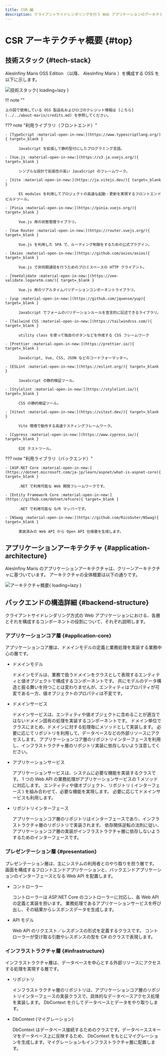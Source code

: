 ```yaml
---
title: CSR 編
description: クライアントサイドレンダリングを行う Web アプリケーションのアーキテクチャについて解説します。
---
```


# CSR アーキテクチャ概要 {#top}

## 技術スタック {#tech-stack}

AlesInfiny Maris OSS Edition （以降、 AlesInfiny Maris ）を構成する OSS を以下に示します。

![技術スタック](../../images/app-architecture/client-side-rendering/tech-stack-light.png#only-light){ loading=lazy }

!!! note ""

    上の図で使用している OSS 製品名およびロゴのクレジット情報は [こちら](../../about-maris/credits.md) を参照してください。

??? note "利用ライブラリ（フロントエンド）"

    - [TypeScript :material-open-in-new:](https://www.typescriptlang.org/){ target=_blank }

          JavaScript を拡張して静的型付にしたプログラミング言語。
      
    - [Vue.js :material-open-in-new:](https://v3.ja.vuejs.org/){ target=_blank }

          シンプルな設計で拡張性の高い JavaScript のフレームワーク。
      
    - [Vite :material-open-in-new:](https://ja.vitejs.dev/){ target=_blank }

          ES modules を利用してプロジェクトの高速な起動・更新を実現するフロントエンドビルドツール。
      
    - [Pinia :material-open-in-new:](https://pinia.vuejs.org/){ target=_blank }

          Vue.js 用の状態管理ライブラリ。
      
    - [Vue Router :material-open-in-new:](https://router.vuejs.org/){ target=_blank }

          Vue.js を利用した SPA で、ルーティング制御をするための公式プラグイン。
          
    - [Axios :material-open-in-new:](https://github.com/axios/axios){ target=_blank }

          Vue.js で非同期通信を行うためのプロミスベースの HTTP クライアント。
          
    - [VeeValidate :material-open-in-new:](https://vee-validate.logaretm.com/){ target=_blank }

          Vue.js 用のリアルタイムバリデーションコンポーネントライブラリ。
          
    - [yup :material-open-in-new:](https://github.com/jquense/yup){ target=_blank }

          JavaScript でフォームのバリデーションルールを宣言的に記述できるライブラリ。

    - [Tailwind CSS :material-open-in-new:](https://tailwindcss.com/){ target=_blank }

          utility class を使って独自のボタンなどを作成する CSS フレームワーク

    - [Prettier :material-open-in-new:](https://prettier.io/){ target=_blank }

          JavaScript, Vue, CSS, JSON などのコードフォーマッター。

    - [ESLint :material-open-in-new:](https://eslint.org/){ target=_blank }

          JavaScript の静的検証ツール。

    - [Stylelint :material-open-in-new:](https://stylelint.io/){ target=_blank }

          CSS の静的検証ツール。

    - [Vitest :material-open-in-new:](https://vitest.dev/){ target=_blank }

          Vite 環境で動作する高速テスティングフレームワーク。

    - [Cypress :material-open-in-new:](https://www.cypress.io/){ target=_blank }

          E2E テストツール。

??? note "利用ライブラリ（バックエンド）"

    - [ASP.NET Core :material-open-in-new:](https://dotnet.microsoft.com/ja-jp/learn/aspnet/what-is-aspnet-core){ target=_blank }

          .NET で利用可能な Web 開発フレームワークです。

    - [Entity Framework Core :material-open-in-new:](https://github.com/dotnet/efcore){ target=_blank }

          .NET で利用可能な O/R マッパーです。

    - [NSwag :material-open-in-new:](https://github.com/RicoSuter/NSwag){ target=_blank }

          実装済みの Web API から Open API 仕様書を生成します。

## アプリケーションアーキテクチャ {#application-architecture}

AlesInfiny Maris のアプリケーションアーキテクチャは、クリーンアーキテクチャに基づいています。 アーキテクチャの全体概要は以下の通りです。

![アーキテクチャ概要](../../images/app-architecture/client-side-rendering/csr-architecture-light.png#only-light){ loading=lazy }

<!-- ## フロントエンドの構造詳細 {#frontend-structure}

- ビュー
- ビューモデル
- モデル -->

## バックエンドの構造詳細 {#backend-structure}

クライアントサイドレンダリング方式の Web アプリケーションにおける、各層とそれを構成するコンポーネントの役割について、それぞれ説明します。

### アプリケーションコア層 {#application-core}

アプリケーションコア層は、ドメインモデルの定義と業務処理を実装する業務中心の層です。

- ドメインモデル

    ドメインモデルは、業務で扱うドメインをクラスとして表現するエンティティと値オブジェクトで構成するコンポーネントです。 共にモデルのデータ構造と振る舞いを持つことは変わりませんが、エンティティはプロパティが可変である一方、値オブジェクトのプロパティは不変です。
  
- ドメインサービス

    ドメインサービスは、エンティティや値オブジェクトに含めることが適当ではないドメイン固有の処理を実装するコンポーネントです。 ドメイン単位でクラスにまとめ、ドメインに対する処理毎にメソッドとして実装します。 必要に応じてリポジトリを利用して、データベースなどの外部リソースにアクセスします。 アプリケーションコア層のリポジトリインターフェースを利用し、インフラストラクチャ層のリポジトリ実装に依存しないよう注意してください。

- アプリケーションサービス

    アプリケーションサービスは、システムに必要な機能を実装するクラスです。 1 つの Web API の業務処理がアプリケーションサービスの 1 メソッドに対応します。 エンティティや値オブジェクト、リポジトリ ( インターフェース ) を組み合わせて、必要な機能を実現します。 必要に応じてドメインサービスも利用します。

- リポジトリインターフェース

    アプリケーションコア層のリポジトリはインターフェースであり、インフラストラクチャ層のリポジトリで実装されます。 依存関係逆転の法則に従い、アプリケーションコア層の実装がインフラストラクチャ層に依存しないようするためのインターフェースです。

### プレゼンテーション層 {#presentation}

プレゼンテーション層は、主にシステムの利用者とのやり取りを担う層です。 画面を構成するフロントエンドアプリケーションと、バックエンドアプリケーションのインターフェースとなる Web API を配置します。

- コントローラー
  
    コントローラーは ASP.NET Core のコントローラーに対応し、各 Web API の定義と実装を担います。 業務処理であるアプリケーションサービスを呼び出し、その結果からレスポンスデータを生成します。

- API モデル

    Web API のリクエスト／レスポンスの形式を定義するクラスです。 コントローラーが受け取る引数やレスポンスの型を C# のクラスで表現します。

### インフラストラクチャ層 {#infrastructure}

インフラストラクチャ層は、データベースを中心とする外部リソースにアクセスする処理を実現する層です。

- リポジトリ

    インフラストラクチャ層のリポジトリは、アプリケーションコア層のリポジトリインターフェースの実装クラスで、具体的なデータベースアクセス処理を実装します。 DbContext を介してデータベースとデータをやり取りします。

- DbContext (マイグレーション)

    DbContext はデータベース接続するためのクラスです。データベーススキーマをデータベース上に反映するため、 DbContext をもとにマイグレーションを生成します。マイグレーションもインフラストラクチャ層に配置します。
